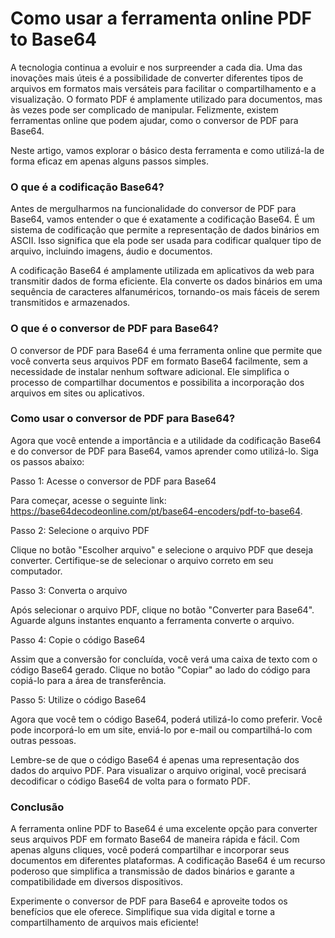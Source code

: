 Como usar a ferramenta online PDF to Base64
===========================================

A tecnologia continua a evoluir e nos surpreender a cada dia. Uma das inovações mais úteis é a possibilidade de converter diferentes tipos de arquivos em formatos mais versáteis para facilitar o compartilhamento e a visualização. O formato PDF é amplamente utilizado para documentos, mas às vezes pode ser complicado de manipular. Felizmente, existem ferramentas online que podem ajudar, como o conversor de PDF para Base64.

Neste artigo, vamos explorar o básico desta ferramenta e como utilizá-la de forma eficaz em apenas alguns passos simples.

### O que é a codificação Base64?

Antes de mergulharmos na funcionalidade do conversor de PDF para Base64, vamos entender o que é exatamente a codificação Base64. É um sistema de codificação que permite a representação de dados binários em ASCII. Isso significa que ela pode ser usada para codificar qualquer tipo de arquivo, incluindo imagens, áudio e documentos.

A codificação Base64 é amplamente utilizada em aplicativos da web para transmitir dados de forma eficiente. Ela converte os dados binários em uma sequência de caracteres alfanuméricos, tornando-os mais fáceis de serem transmitidos e armazenados.

### O que é o conversor de PDF para Base64?

O conversor de PDF para Base64 é uma ferramenta online que permite que você converta seus arquivos PDF em formato Base64 facilmente, sem a necessidade de instalar nenhum software adicional. Ele simplifica o processo de compartilhar documentos e possibilita a incorporação dos arquivos em sites ou aplicativos.

### Como usar o conversor de PDF para Base64?

Agora que você entende a importância e a utilidade da codificação Base64 e do conversor de PDF para Base64, vamos aprender como utilizá-lo. Siga os passos abaixo:

Passo 1: Acesse o conversor de PDF para Base64

Para começar, acesse o seguinte link: <https://base64decodeonline.com/pt/base64-encoders/pdf-to-base64>.

Passo 2: Selecione o arquivo PDF

Clique no botão "Escolher arquivo" e selecione o arquivo PDF que deseja converter. Certifique-se de selecionar o arquivo correto em seu computador.

Passo 3: Converta o arquivo

Após selecionar o arquivo PDF, clique no botão "Converter para Base64". Aguarde alguns instantes enquanto a ferramenta converte o arquivo.

Passo 4: Copie o código Base64

Assim que a conversão for concluída, você verá uma caixa de texto com o código Base64 gerado. Clique no botão "Copiar" ao lado do código para copiá-lo para a área de transferência.

Passo 5: Utilize o código Base64

Agora que você tem o código Base64, poderá utilizá-lo como preferir. Você pode incorporá-lo em um site, enviá-lo por e-mail ou compartilhá-lo com outras pessoas.

Lembre-se de que o código Base64 é apenas uma representação dos dados do arquivo PDF. Para visualizar o arquivo original, você precisará decodificar o código Base64 de volta para o formato PDF.

### Conclusão

A ferramenta online PDF to Base64 é uma excelente opção para converter seus arquivos PDF em formato Base64 de maneira rápida e fácil. Com apenas alguns cliques, você poderá compartilhar e incorporar seus documentos em diferentes plataformas. A codificação Base64 é um recurso poderoso que simplifica a transmissão de dados binários e garante a compatibilidade em diversos dispositivos.

Experimente o conversor de PDF para Base64 e aproveite todos os benefícios que ele oferece. Simplifique sua vida digital e torne a compartilhamento de arquivos mais eficiente!